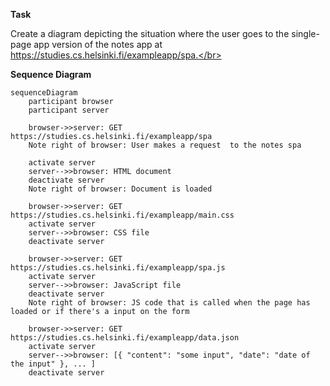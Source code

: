 
**Task** </br>

Create a diagram depicting the situation where the user goes to the single-page app version of the notes app at  https://studies.cs.helsinki.fi/exampleapp/spa.</br>

**Sequence Diagram** </br>
```mermaid
sequenceDiagram
    participant browser
    participant server

    browser->>server: GET https://studies.cs.helsinki.fi/exampleapp/spa
    Note right of browser: User makes a request  to the notes spa

    activate server
    server-->>browser: HTML document
    deactivate server
    Note right of browser: Document is loaded
 
    browser->>server: GET https://studies.cs.helsinki.fi/exampleapp/main.css
    activate server
    server-->>browser: CSS file
    deactivate server

    browser->>server: GET https://studies.cs.helsinki.fi/exampleapp/spa.js
    activate server
    server-->>browser: JavaScript file
    deactivate server
    Note right of browser: JS code that is called when the page has loaded or if there's a input on the form
    
    browser->>server: GET https://studies.cs.helsinki.fi/exampleapp/data.json
    activate server
    server-->>browser: [{ "content": "some input", "date": "date of the input" }, ... ]
    deactivate server

```
